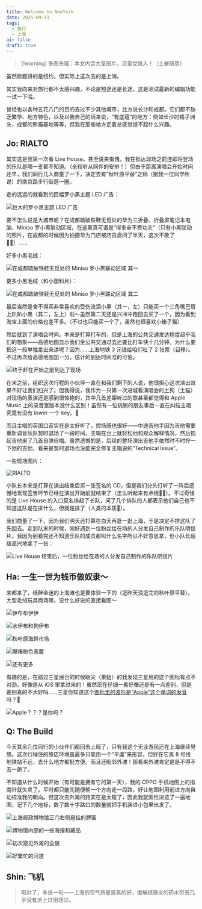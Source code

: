 ```yaml
---
title: Welcome to NewYork
date: 2025-09-11
tags:
  - 旅行
  - 上海
ai: false
draft: true
---
```


> [!warning] 多图杀猫：本文内含大量图片，流量党慎入！（土豪随意）

虽然标题讲的是纽约，但实际上这次去的是上海。

其实我向来对旅行都不太感兴趣，不论是短途还是长途。这是测试最新的编辑功能～试一下哈。

曾经也以各种五花八门的目的去过不少其他城市，比方说长沙和成都。它们都不缺乏繁华、地方特色，以及以我自己的话来说，“有底蕴”的地方：例如长沙的橘子洲头，成都的熊猫基地等等，但我在那些地方走着总感觉提不起什么兴趣。

## Jo: RIALTO

其实这是我第一次看 Live House，甚至说来惭愧，我在抵达现场之前连即将登场的乐队是哪一支都不知道。（全权听从同伴的安排！）但由于距离演唱会开始时间还早，我们同行几人商量了一下，决定去有“秋叶原平替”之称（据我一位同学所说）的南京路步行街逛一圈。

走的远远的就看到的巨幅罗小黑主题 LED 广告：

![巨大的罗小黑主题 LED 广告](jo/hey.jpeg)

要不怎么说是大城市呢？在成都踏破铁鞋无觅处的华为三折叠、折叠屏笔记本电脑、Miniso 罗小黑联动区域，在这里真可谓是“得来全不费功夫”（只有小黑联动的照片，在成都的时候因为拍摄华为门店被店员盘问了半天，这次不敢了🧎‍♀️）……

好多小黑毛绒：

![在成都踏破铁鞋无觅处的 Miniso 罗小黑联动区域 其一](jo/plushie.jpeg)

更多小黑毛绒（和小塑料片）：

![在成都踏破铁鞋无觅处的 Miniso 罗小黑联动区域 其二](jo/plushie2.jpeg)

最后当然是舍不得买非常喜欢的受伤流泪小黑（其一，左）只能买一个三角嘴巴肩上趴趴小黑（其二，左上）啦～虽然第二天还是兴冲冲跑回去买了一个，因为看到淘宝上面的价格也差不多。（不过也只能买一个了，虽然也很喜欢小箱子猫）

然后就到了演唱会时间。本来是打算打车的，但是上海的公共交通发达程度超乎我们的想象——高德地图显示我们坐公共交通过去还要比打车快十几分钟。为什么要把这一段单独拿出来讲呢？因为……上海地铁 3 元钱给咱们吐了 2 张票（目移）。不过再次给高德地图加一分，估计的到达时间准的可怕。

![终于赶在开始之前到达了现场](jo/way.jpeg)

在来之前，组织这次行程的小伙伴一直在和我们剩下的人说，他很担心这次演出效果不好让我们扫兴了。但我得说，我作为一只第一次进城看演唱会的土狗（土猫）对现场的表演还是感到很惊艳的，其中几首差距听过的歌甚至都觉得和 Apple Music 上的录音室版本没什么区别！虽然有一位挑剔的朋友事后一直在纠结主唱究竟有没有 lower 一个 key。🤣

而且主唱的英国口音实在是太好听了，控场感也很好——中途吉他手因为吉他需要重新调音乐队暂时退场了一段时间，主唱在台上就轻松地和观众解释情况，然后抱起吉他来了几首自弹自唱。虽然遗憾的是，后续的整场演出吉他手依然时不时拧一下他的吉他，看来是暂时退场也没能完全修复主唱说的“Technical Issue”。

一些现场图片：

![RIALTO](jo/rialto.jpeg)

小队长本来是打算在演出结束后买一张签名的 CD，但是我们分头打听了一阵后遗憾地发现签售环节已经在演出开始前就结束了（怎么听起来有点绕😵‍💫）。不过奇怪的是 Live House 的入口莫名排起了长队，问了几个排队的人都表示他们自己也不知道这队是在排什么，但就是排了（人类的本质🤣）。

我们商量了一下，因为我们明天还打算在白天再逛一逛上海，于是决定不排这队了先回去。走到队末的时候，刚好遇到一位粉丝给在场的人分发自己制作的乐队明信片。我因为到看完还不知道乐队的成员都叫什么名字所以不好意思拿，但小队长超级高兴地拿了一张：

![Live House 结束后，一位粉丝给在场的人分发自己制作的乐队明信片](jo/cards.jpeg)

## Ha: 一生一世为钱币做奴隶～

来都来了，纸醉金迷的上海滩也是要体验一下的（逛昨天没逛完的秋叶原平替）。大型毛绒玩具商场嘛，没什么好说的直接看图～

![伊布布伊伊](ha/eevee.jpeg)

![水伊布和狗伊布](ha/vapjet.jpeg)

![秋叶原海鲜市场](ha/seafood.jpeg)

![爆揍粉色恶魔](ha/kirby.jpeg)

![还有更多](ha/more.jpeg)

有趣的是，在路过三星展台的时候眼尖（果蛆）的我发现三星用的这个图标有点不对劲，好像是从 iOS 里拿过来的！虽然现在仔细一看好像还是有一点差别，但是差别真的不大好吗……三星你知道这个[图标里的波形是“Apple”这个单词的发音](https://x.com/flyosity/status/591298868849025027)吗？🤣

![Apple？？？是你吗？](ha/apple.jpeg)

## Q: The Build

今天其余几位同行的小伙伴们都回去上班了，只有我这个无业游民还在上海继续晃悠。这次行程住的旅店环境虽最多只能用一个“平庸”来形容，但好在它离 8 号线地铁站不远，去什么地方都挺方便。而且还毗邻外滩！那看来外滩肯定是是不得不去一趟了。

不知道从什么时候开始（有可能是拥有它的第一天），我的 OPPO 手机地图上的指南针就失灵了。平时都只能先随便朝一个方向走一段路，好让地图利用前进方向自动校准我的朝向。但这次去外滩的路实在是太短了，因此我就索性浏览了一遍地图，记下几个地标，数了数十字路口的数量就把手机装进小包里出发了。

![上海邮政博物馆正门右侧悬挂的牌匾](q/mail.jpeg)

![博物馆内部的一些海报和藏品](q/mail2.jpeg)

![初次窥见外滩的全貌](q/thebuild.jpeg)

![好繁忙的河道](q/ship.jpeg)

## Shin: 飞机

> 哦对了，多说一句——上海的空气质量是真的好，缓解结膜炎的药水带去几乎没有派上过用场😊。

